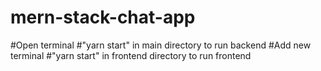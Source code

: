 # mern-stack-chat-app
#Open terminal
#"yarn start" in main directory to run backend
#Add new terminal
#"yarn start" in frontend directory to run frontend
